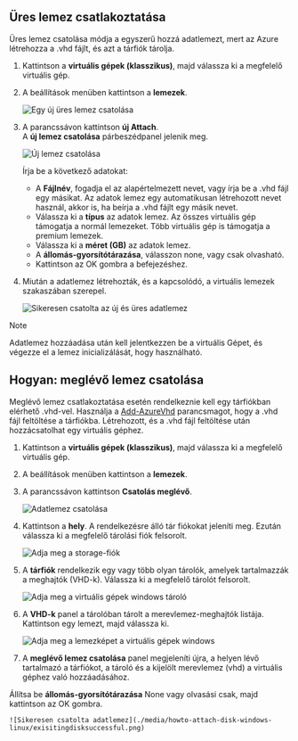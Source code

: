 


## <a name="attach-an-empty-disk"></a>Üres lemez csatlakoztatása
Üres lemez csatolása módja a egyszerű hozzá adatlemezt, mert az Azure létrehozza a .vhd fájlt, és azt a tárfiók tárolja.

1. Kattintson a **virtuális gépek (klasszikus)**, majd válassza ki a megfelelő virtuális gép.

2. A beállítások menüben kattintson a **lemezek**.

   ![Egy új üres lemez csatolása](./media/howto-attach-disk-windows-linux/menudisksattachnew.png)

3. A parancssávon kattintson **új Attach**.  
    A **új lemez csatolása** párbeszédpanel jelenik meg.

    ![Új lemez csatolása](./media/howto-attach-disk-windows-linux/newdiskdetail.png)

    Írja be a következő adatokat:
    - A **Fájlnév**, fogadja el az alapértelmezett nevet, vagy írja be a .vhd fájl egy másikat. Az adatok lemez egy automatikusan létrehozott nevet használ, akkor is, ha beírja a .vhd fájlt egy másik nevet.
    - Válassza ki a **típus** az adatok lemez. Az összes virtuális gép támogatja a normál lemezeket. Több virtuális gép is támogatja a premium lemezek.
    - Válassza ki a **méret (GB)** az adatok lemez.
    - A **állomás-gyorsítótárazása**, válasszon none, vagy csak olvasható.
    - Kattintson az OK gombra a befejezéshez.

4. Miután a adatlemez létrehozták, és a kapcsolódó, a virtuális lemezek szakaszában szerepel.

   ![Sikeresen csatolta az új és üres adatlemez](./media/howto-attach-disk-windows-linux/newdiskemptysuccessful.png)

> [!NOTE]
> Adatlemez hozzáadása után kell jelentkezzen be a virtuális Gépet, és végezze el a lemez inicializálását, hogy használható.

## <a name="how-to-attach-an-existing-disk"></a>Hogyan: meglévő lemez csatolása
Meglévő lemez csatlakoztatása esetén rendelkeznie kell egy tárfiókban elérhető .vhd-vel. Használja a [Add-AzureVhd](https://msdn.microsoft.com/library/azure/dn495173.aspx) parancsmagot, hogy a .vhd fájl feltöltése a tárfiókba. Létrehozott, és a .vhd fájl feltöltése után hozzácsatolhat egy virtuális géphez.

1. Kattintson a **virtuális gépek (klasszikus)**, majd válassza ki a megfelelő virtuális gép.

2. A beállítások menüben kattintson a **lemezek**.

3. A parancssávon kattintson **Csatolás meglévő**.

    ![Adatlemez csatolása](./media/howto-attach-disk-windows-linux/menudisksattachexisting.png)

4. Kattintson a **hely**. A rendelkezésre álló tár fiókokat jeleníti meg. Ezután válassza ki a megfelelő tárolási fiók felsorolt.

    ![Adja meg a storage-fiók](./media/howto-attach-disk-windows-linux/existdiskstorageaccounts.png)

5. A **tárfiók** rendelkezik egy vagy több olyan tárolók, amelyek tartalmazzák a meghajtók (VHD-k). Válassza ki a megfelelő tárolót felsorolt.

    ![Adja meg a virtuális gépek windows tároló](./media/howto-attach-disk-windows-linux/existdiskcontainers.png)

6. A **VHD-k** panel a tárolóban tárolt a merevlemez-meghajtók listája. Kattintson egy lemezt, majd válassza ki.

    ![Adja meg a lemezképet a virtuális gépek windows](./media/howto-attach-disk-windows-linux/existdiskvhds.png)

7. A **meglévő lemez csatolása** panel megjeleníti újra, a helyen lévő tartalmazó a tárfiókot, a tároló és a kijelölt merevlemez (vhd) a virtuális géphez való hozzáadásához.

  Állítsa be **állomás-gyorsítótárazása** None vagy olvasási csak, majd kattintson az OK gombra.

    ![Sikeresen csatolta adatlemez](./media/howto-attach-disk-windows-linux/exisitingdisksuccessful.png)
